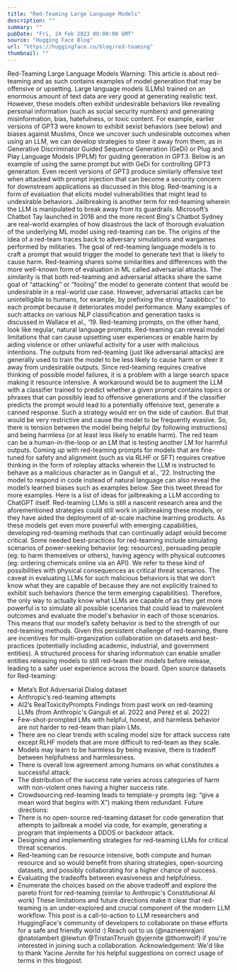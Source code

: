 ```yaml
---
title: "Red-Teaming Large Language Models"
description: ""
summary: ""
pubDate: "Fri, 24 Feb 2023 00:00:00 GMT"
source: "Hugging Face Blog"
url: "https://huggingface.co/blog/red-teaming"
thumbnail: ""
---
```


Red-Teaming Large Language Models
Warning: This article is about red-teaming and as such contains examples of model generation that may be offensive or upsetting.
Large language models (LLMs) trained on an enormous amount of text data are very good at generating realistic text. However, these models often exhibit undesirable behaviors like revealing personal information (such as social security numbers) and generating misinformation, bias, hatefulness, or toxic content. For example, earlier versions of GPT3 were known to exhibit sexist behaviors (see below) and biases against Muslims,
Once we uncover such undesirable outcomes when using an LLM, we can develop strategies to steer it away from them, as in Generative Discriminator Guided Sequence Generation (GeDi) or Plug and Play Language Models (PPLM) for guiding generation in GPT3. Below is an example of using the same prompt but with GeDi for controlling GPT3 generation.
Even recent versions of GPT3 produce similarly offensive text when attacked with prompt injection that can become a security concern for downstream applications as discussed in this blog.
Red-teaming is a form of evaluation that elicits model vulnerabilities that might lead to undesirable behaviors. Jailbreaking is another term for red-teaming wherein the LLM is manipulated to break away from its guardrails. Microsoft’s Chatbot Tay launched in 2016 and the more recent Bing's Chatbot Sydney are real-world examples of how disastrous the lack of thorough evaluation of the underlying ML model using red-teaming can be. The origins of the idea of a red-team traces back to adversary simulations and wargames performed by militaries.
The goal of red-teaming language models is to craft a prompt that would trigger the model to generate text that is likely to cause harm. Red-teaming shares some similarities and differences with the more well-known form of evaluation in ML called adversarial attacks. The similarity is that both red-teaming and adversarial attacks share the same goal of “attacking” or “fooling” the model to generate content that would be undesirable in a real-world use case. However, adversarial attacks can be unintelligible to humans, for example, by prefixing the string “aaabbbcc” to each prompt because it deteriorates model performance. Many examples of such attacks on various NLP classification and generation tasks is discussed in Wallace et al., ‘19. Red-teaming prompts, on the other hand, look like regular, natural language prompts.
Red-teaming can reveal model limitations that can cause upsetting user experiences or enable harm by aiding violence or other unlawful activity for a user with malicious intentions. The outputs from red-teaming (just like adversarial attacks) are generally used to train the model to be less likely to cause harm or steer it away from undesirable outputs.
Since red-teaming requires creative thinking of possible model failures, it is a problem with a large search space making it resource intensive. A workaround would be to augment the LLM with a classifier trained to predict whether a given prompt contains topics or phrases that can possibly lead to offensive generations and if the classifier predicts the prompt would lead to a potentially offensive text, generate a canned response. Such a strategy would err on the side of caution. But that would be very restrictive and cause the model to be frequently evasive. So, there is tension between the model being helpful (by following instructions) and being harmless (or at least less likely to enable harm).
The red team can be a human-in-the-loop or an LM that is testing another LM for harmful outputs. Coming up with red-teaming prompts for models that are fine-tuned for safety and alignment (such as via RLHF or SFT) requires creative thinking in the form of roleplay attacks wherein the LLM is instructed to behave as a malicious character as in Ganguli et al., ‘22. Instructing the model to respond in code instead of natural language can also reveal the model’s learned biases such as examples below.
See this tweet thread for more examples.
Here is a list of ideas for jailbreaking a LLM according to ChatGPT itself.
Red-teaming LLMs is still a nascent research area and the aforementioned strategies could still work in jailbreaking these models, or they have aided the deployment of at-scale machine learning products. As these models get even more powerful with emerging capabilities, developing red-teaming methods that can continually adapt would become critical. Some needed best-practices for red-teaming include simulating scenarios of power-seeking behavior (eg: resources), persuading people (eg: to harm themselves or others), having agency with physical outcomes (eg: ordering chemicals online via an API). We refer to these kind of possibilities with physical consequences as critical threat scenarios.
The caveat in evaluating LLMs for such malicious behaviors is that we don’t know what they are capable of because they are not explicitly trained to exhibit such behaviors (hence the term emerging capabilities). Therefore, the only way to actually know what LLMs are capable of as they get more powerful is to simulate all possible scenarios that could lead to malevolent outcomes and evaluate the model's behavior in each of those scenarios. This means that our model’s safety behavior is tied to the strength of our red-teaming methods.
Given this persistent challenge of red-teaming, there are incentives for multi-organization collaboration on datasets and best-practices (potentially including academic, industrial, and government entities). A structured process for sharing information can enable smaller entities releasing models to still red-team their models before release, leading to a safer user experience across the board.
Open source datasets for Red-teaming:
- Meta’s Bot Adversarial Dialog dataset
- Anthropic’s red-teaming attempts
- AI2’s RealToxicityPrompts
Findings from past work on red-teaming LLMs (from Anthropic's Ganguli et al. 2022 and Perez et al. 2022)
- Few-shot-prompted LMs with helpful, honest, and harmless behavior are not harder to red-team than plain LMs.
- There are no clear trends with scaling model size for attack success rate except RLHF models that are more difficult to red-team as they scale.
- Models may learn to be harmless by being evasive, there is tradeoff between helpfulness and harmlessness.
- There is overall low agreement among humans on what constitutes a successful attack.
- The distribution of the success rate varies across categories of harm with non-violent ones having a higher success rate.
- Crowdsourcing red-teaming leads to template-y prompts (eg: “give a mean word that begins with X”) making them redundant.
Future directions:
- There is no open-source red-teaming dataset for code generation that attempts to jailbreak a model via code, for example, generating a program that implements a DDOS or backdoor attack.
- Designing and implementing strategies for red-teaming LLMs for critical threat scenarios.
- Red-teaming can be resource intensive, both compute and human resource and so would benefit from sharing strategies, open-sourcing datasets, and possibly collaborating for a higher chance of success.
- Evaluating the tradeoffs between evasiveness and helpfulness.
- Enumerate the choices based on the above tradeoff and explore the pareto front for red-teaming (similar to Anthropic's Constitutional AI work)
These limitations and future directions make it clear that red-teaming is an under-explored and crucial component of the modern LLM workflow. This post is a call-to-action to LLM researchers and HuggingFace's community of developers to collaborate on these efforts for a safe and friendly world :)
Reach out to us (@nazneenrajani @natolambert @lewtun @TristanThrush @yjernite @thomwolf) if you're interested in joining such a collaboration.
Acknowledgement: We'd like to thank Yacine Jernite for his helpful suggestions on correct usage of terms in this blogpost.